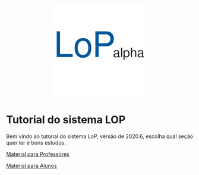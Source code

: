 
<p align="center">
    <img width="250px" src="img/lop_logo.png"/>
</p>

# Tutorial do sistema LOP

Bem vindo ao tutorial do sistema LoP, versão de 2020.6, escolha qual seção quer ler e bons estudos.

[Material para Professores](professor)

[Material para Alunos](aluno)